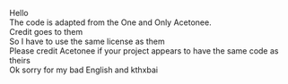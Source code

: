 Hello
<br>
The code is adapted from the One and Only Acetonee.
<br>
Credit goes to them
<br>
So I have to use the same license as them
<br>
Please credit Acetonee if your project appears to have the same code as theirs
<br>
Ok sorry for my bad English and kthxbai
